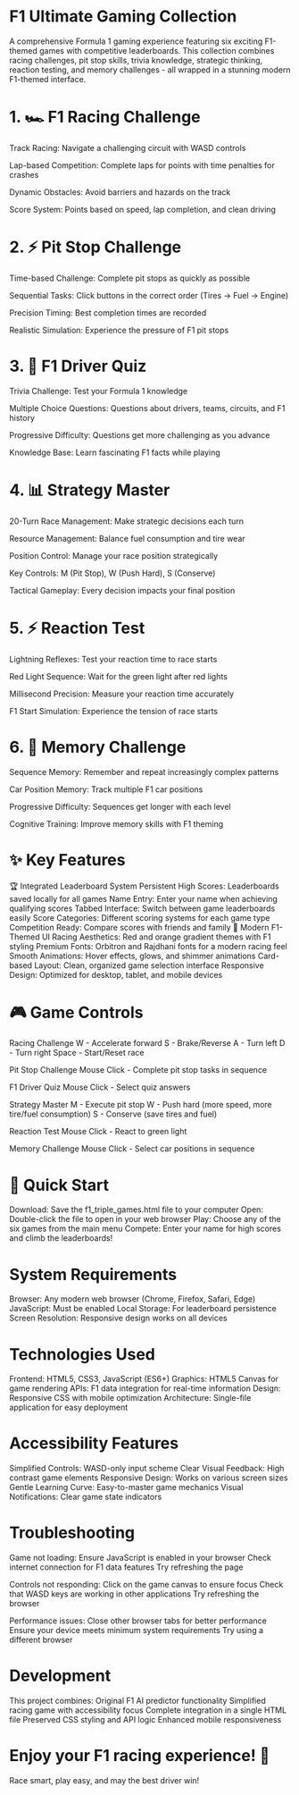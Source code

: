 # F1 Ultimate Gaming Collection
A comprehensive Formula 1 gaming experience featuring six exciting F1-themed games with competitive leaderboards. This collection combines racing challenges, pit stop skills, trivia knowledge, strategic thinking, reaction testing, and memory challenges - all wrapped in a stunning modern F1-themed interface.

# 1. 🏎️ F1 Racing Challenge

Track Racing: Navigate a challenging circuit with WASD controls

Lap-based Competition: Complete laps for points with time penalties for crashes

Dynamic Obstacles: Avoid barriers and hazards on the track

Score System: Points based on speed, lap completion, and clean driving

# 2. ⚡ Pit Stop Challenge

Time-based Challenge: Complete pit stops as quickly as possible

Sequential Tasks: Click buttons in the correct order (Tires → Fuel → Engine)

Precision Timing: Best completion times are recorded

Realistic Simulation: Experience the pressure of F1 pit stops

# 3. 🧠 F1 Driver Quiz

Trivia Challenge: Test your Formula 1 knowledge

Multiple Choice Questions: Questions about drivers, teams, circuits, and F1 history

Progressive Difficulty: Questions get more challenging as you advance

Knowledge Base: Learn fascinating F1 facts while playing

# 4. 📊 Strategy Master

20-Turn Race Management: Make strategic decisions each turn

Resource Management: Balance fuel consumption and tire wear

Position Control: Manage your race position strategically

Key Controls: M (Pit Stop), W (Push Hard), S (Conserve)

Tactical Gameplay: Every decision impacts your final position

# 5. ⚡ Reaction Test

Lightning Reflexes: Test your reaction time to race starts

Red Light Sequence: Wait for the green light after red lights

Millisecond Precision: Measure your reaction time accurately

F1 Start Simulation: Experience the tension of race starts

# 6. 🎯 Memory Challenge

Sequence Memory: Remember and repeat increasingly complex patterns

Car Position Memory: Track multiple F1 car positions

Progressive Difficulty: Sequences get longer with each level

Cognitive Training: Improve memory skills with F1 theming

# ✨ Key Features
🏆 Integrated Leaderboard System
Persistent High Scores: Leaderboards saved locally for all games
Name Entry: Enter your name when achieving qualifying scores
Tabbed Interface: Switch between game leaderboards easily
Score Categories: Different scoring systems for each game type
Competition Ready: Compare scores with friends and family
🎨 Modern F1-Themed UI
Racing Aesthetics: Red and orange gradient themes with F1 styling
Premium Fonts: Orbitron and Rajdhani fonts for a modern racing feel
Smooth Animations: Hover effects, glows, and shimmer animations
Card-based Layout: Clean, organized game selection interface
Responsive Design: Optimized for desktop, tablet, and mobile devices

# 🎮 Game Controls
Racing Challenge
W - Accelerate forward
S - Brake/Reverse
A - Turn left
D - Turn right
Space - Start/Reset race

Pit Stop Challenge
Mouse Click - Complete pit stop tasks in sequence

F1 Driver Quiz
Mouse Click - Select quiz answers

Strategy Master
M - Execute pit stop
W - Push hard (more speed, more tire/fuel consumption)
S - Conserve (save tires and fuel)

Reaction Test
Mouse Click - React to green light

Memory Challenge
Mouse Click - Select car positions in sequence

# 🚀 Quick Start
Download: Save the f1_triple_games.html file to your computer
Open: Double-click the file to open in your web browser
Play: Choose any of the six games from the main menu
Compete: Enter your name for high scores and climb the leaderboards!

# System Requirements
Browser: Any modern web browser (Chrome, Firefox, Safari, Edge)
JavaScript: Must be enabled
Local Storage: For leaderboard persistence
Screen Resolution: Responsive design works on all devices

# Technologies Used
Frontend: HTML5, CSS3, JavaScript (ES6+)
Graphics: HTML5 Canvas for game rendering
APIs: F1 data integration for real-time information
Design: Responsive CSS with mobile optimization
Architecture: Single-file application for easy deployment

# Accessibility Features
Simplified Controls: WASD-only input scheme
Clear Visual Feedback: High contrast game elements
Responsive Design: Works on various screen sizes
Gentle Learning Curve: Easy-to-master game mechanics
Visual Notifications: Clear game state indicators

# Troubleshooting

Game not loading:
Ensure JavaScript is enabled in your browser
Check internet connection for F1 data features
Try refreshing the page

Controls not responding:
Click on the game canvas to ensure focus
Check that WASD keys are working in other applications
Try refreshing the browser

Performance issues:
Close other browser tabs for better performance
Ensure your device meets minimum system requirements
Try using a different browser

# Development
This project combines:
Original F1 AI predictor functionality
Simplified racing game with accessibility focus
Complete integration in a single HTML file
Preserved CSS styling and API logic
Enhanced mobile responsiveness

# Enjoy your F1 racing experience! 🏁
Race smart, play easy, and may the best driver win!
